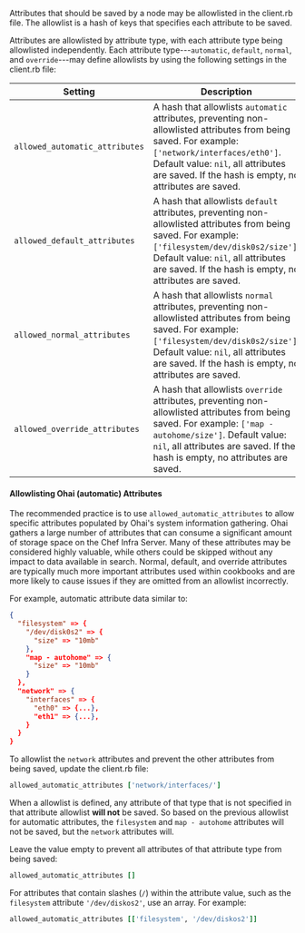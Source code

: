 Attributes that should be saved by a node may be allowlisted in the client.rb file. The allowlist is a hash of keys that specifies each attribute to be saved.

Attributes are allowlisted by attribute type, with each attribute type being allowlisted independently. Each attribute type---`automatic`, `default`, `normal`, and `override`---may define allowlists by using the following settings in the client.rb file:

<table>
<colgroup>
<col style="width: 40%" />
<col style="width: 60%" />
</colgroup>
<thead>
<tr class="header">
<th>Setting</th>
<th>Description</th>
</tr>
</thead>
<tbody>
<tr>
<td><code>allowed_automatic_attributes</code></td>
<td>A hash that allowlists <code>automatic</code> attributes, preventing non-allowlisted attributes from being saved. For example: <code>['network/interfaces/eth0']</code>. Default value: <code>nil</code>, all attributes are saved. If the hash is empty, no attributes are saved.</td>
</tr>
<tr>
<td><code>allowed_default_attributes</code></td>
<td>A hash that allowlists <code>default</code> attributes, preventing non-allowlisted attributes from being saved. For example: <code>['filesystem/dev/disk0s2/size']</code>. Default value: <code>nil</code>, all attributes are saved. If the hash is empty, no attributes are saved.</td>
</tr>
<tr>
<td><code>allowed_normal_attributes</code></td>
<td>A hash that allowlists <code>normal</code> attributes, preventing non-allowlisted attributes from being saved. For example: <code>['filesystem/dev/disk0s2/size']</code>. Default value: <code>nil</code>, all attributes are saved. If the hash is empty, no attributes are saved.</td>
</tr>
<tr>
<td><code>allowed_override_attributes</code></td>
<td>A hash that allowlists <code>override</code> attributes, preventing non-allowlisted attributes from being saved. For example: <code>['map - autohome/size']</code>. Default value: <code>nil</code>, all attributes are saved. If the hash is empty, no attributes are saved.</td>
</tr>
</tbody>
</table>

#### Allowlisting Ohai (automatic) Attributes

The recommended practice is to use `allowed_automatic_attributes` to allow specific attributes populated by Ohai's system information gathering. Ohai gathers a large number of attributes that can consume a significant amount of storage space on the Chef Infra Server. Many of these attributes may be considered highly valuable, while others could be skipped without any impact to data available in search. Normal, default, and override attributes are typically much more important attributes used within cookbooks and are more likely to cause issues if they are omitted from an allowlist incorrectly.

For example, automatic attribute data similar to:

```json
{
  "filesystem" => {
    "/dev/disk0s2" => {
      "size" => "10mb"
    },
    "map - autohome" => {
      "size" => "10mb"
    }
  },
  "network" => {
    "interfaces" => {
      "eth0" => {...},
      "eth1" => {...},
    }
  }
}
```

To allowlist the `network` attributes and prevent the other attributes from being saved, update the client.rb file:

```ruby
allowed_automatic_attributes ['network/interfaces/']
```

When a allowlist is defined, any attribute of that type that is not specified in that attribute allowlist **will not** be saved. So based on the previous allowlist for automatic attributes, the `filesystem` and `map - autohome` attributes will not be saved, but the `network` attributes will.

Leave the value empty to prevent all attributes of that attribute type from being saved:

```ruby
allowed_automatic_attributes []
```

For attributes that contain slashes (`/`) within the attribute value, such as the `filesystem` attribute `'/dev/diskos2'`, use an array. For example:

```ruby
allowed_automatic_attributes [['filesystem', '/dev/diskos2']]
```
